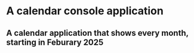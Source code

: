 # A calendar console application 
## A calendar application that shows every month, starting in Feburary 2025
